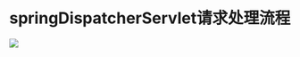 # springDispatcherServlet请求处理流程

![](https://gitee.com/sysker/picBed/raw/master/images/20201011095339.png)